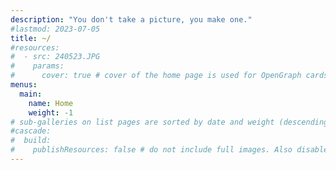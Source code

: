 ```yaml
---
description: "You don't take a picture, you make one." 
#lastmod: 2023-07-05
title: ~/
#resources:
#  - src: 240523.JPG
#    params:
#      cover: true # cover of the home page is used for OpenGraph cards, etc.
menus:
  main:
    name: Home
    weight: -1
# sub-galleries on list pages are sorted by date and weight (descending)
#cascade:
#  build:
#    publishResources: false # do not include full images. Also disable download
---
```

